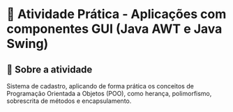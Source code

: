 # 📖 **Atividade Prática - Aplicações com componentes GUI (Java AWT e Java Swing)**

## 📌 **Sobre a atividade**
Sistema de cadastro, aplicando de forma prática os conceitos de Programação Orientada a Objetos (POO), como herança, polimorfismo, sobrescrita de métodos e encapsulamento.
